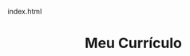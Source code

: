 index.html
<!DOCTYPE html>
<html lang="en">
<head>
  <meta charset="UTF-8">
  <meta name="viewport" content="width=device-width, initial-scale=1.0">
  <title>Document</title>
  <link rel="stylesheet" href="styles.css">
<head>
</body>
  <header>
   <div class="container">
    <h1>Meu Currículo</h1>
   </div>
  </header>
  <div class="container main-content">
   <div class="profile-info">
    <img scr="
